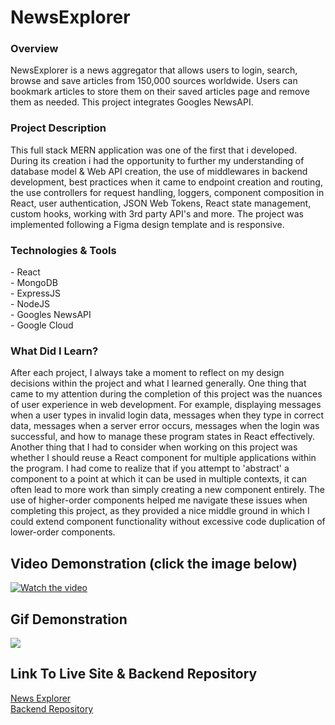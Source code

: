 # NewsExplorer

<h3>Overview</h3>
<p>NewsExplorer is a news aggregator that allows users to login, search, browse and save articles from 150,000 sources worldwide. Users can bookmark articles to store them on their saved articles page and remove them as needed. This project integrates Googles NewsAPI.</p>

<h3>Project Description</h3>
<p>This full stack MERN application was one of the first that i developed. During its creation i had the opportunity to further my understanding of database model & Web API creation, the use of middlewares in backend development, best practices when it came to endpoint creation and routing, the use controllers for request handling, loggers, component composition in React, user authentication, JSON Web Tokens, React state management, custom hooks, working with 3rd party API's and more. The project was implemented following a Figma design template and is responsive.</p>

<h3>Technologies & Tools</h3>
- React <br>
- MongoDB <br>
- ExpressJS <br>
- NodeJS <br>
- Googles NewsAPI <br>
- Google Cloud <br>

<h3>What Did I Learn?</h3>
<p>After each project, I always take a moment to reflect on my design decisions within the project and what I learned generally. One thing that came to my attention during the completion of this project was the nuances of user experience in web development. For example, displaying messages when a user types in invalid login data, messages when they type in correct data, messages when a server error occurs, messages when the login was successful, and how to manage these program states in React effectively. Another thing that I had to consider when working on this project was whether I should reuse a React component for multiple applications within the program. I had come to realize that if you attempt to 'abstract' a component to a point at which it can be used in multiple contexts, it can often lead to more work than simply creating a new component entirely. The use of higher-order components helped me navigate these issues when completing this project, as they provided a nice middle ground in which I could extend component functionality without excessive code duplication of lower-order components.</p>

## Video Demonstration (click the image below)

[![Watch the video](https://img.youtube.com/vi/8wIHQCqTuhI/hqdefault.jpg)](https://www.youtube.com/watch?v=8wIHQCqTuhI)

## Gif Demonstration

![](https://media.giphy.com/media/v1.Y2lkPTc5MGI3NjExMXpwZzFqM2lxODhpOTFwN2xxeHoxaXM4bHV5ZnNkejFnb2Jpa2U5eSZlcD12MV9pbnRlcm5hbF9naWZfYnlfaWQmY3Q9Zw/RNQEdMLA9BDF478vgf/giphy.gif)

## Link To Live Site & Backend Repository

[News Explorer](https://newsexplorer.iii.cl/) <br>
[Backend Repository](https://github.com/ChadMCasey/news-explorer-backend)
